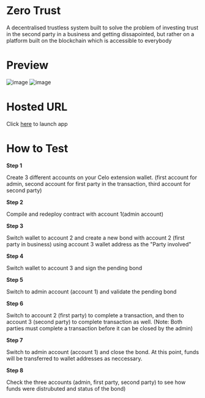 # Zero Trust 
A decentralised trustless system built to solve the problem of investing trust in the second party in a business and getting dissapointed, but rather on a platform built on the blockchain which is accessible to everybody

# Preview 
![image](https://user-images.githubusercontent.com/111018723/190308394-6909cd20-53c5-46e4-910a-3f1d6dde7376.png)
![image](https://user-images.githubusercontent.com/111018723/190308774-71ba5640-a881-4e66-8a54-4a6093f54219.png)


# Hosted URL 
Click [here](https://adamtigre.github.io/zero-trust) to launch app

# How to Test
**Step 1**

Create 3 different accounts on your Celo extension wallet. (first account for admin, second account for first party in the transaction, third account for second party)

**Step 2**

Compile and redeploy contract with account 1(admin account)

**Step 3** 

Switch wallet to account 2 and create a new bond with account 2 (first party in business) using account 3 wallet address as the "Party involved"

**Step 4**

Switch wallet to account 3 and sign the pending bond

**Step 5**

Switch to admin account (account 1) and validate the pending bond

**Step 6**

Switch to account 2 (first party) to complete a transaction, and then to account 3 (second party) to complete transaction as well. (Note: Both parties must complete a transaction before it can be closed by the admin)

**Step 7** 

Switch to admin account (account 1) and close the bond. At this point, funds will be transferred to wallet addresses as neccessary.

**Step 8**

Check the three accounts (admin, first party, second party) to see how funds were distrubuted and status of the bond)


